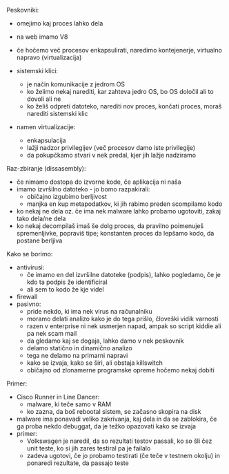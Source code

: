 Peskovniki:
- omejimo kaj proces lahko dela
- na web imamo V8
- če hočemo več procesov enkapsulirati, naredimo kontejenerje, virtualno napravo (virtualizacija)

- sistemski klici:
	- je način komunikacije z jedrom OS
	- ko želimo nekaj narediti, kar zahteva jedro OS, bo OS določil ali to dovoli ali ne
	- ko želiš odpreti datoteko, narediti nov proces, končati proces, moraš narediti sistemski klic

- namen virtualizacije:
	- enkapsulacija
	- lažji nadzor privilegijev (več procesov damo iste privilegije)
	- da pokupčkamo stvari v nek predal, kjer jih lažje nadziramo

Raz-zbiranje (dissasembly):
- če nimamo dostopa do izvorne kode, če aplikacija ni naša
- imamo izvršilno datoteko - jo bomo razpakirali:
	- običajno izgubimo berljivost
	- manjka en kup metapodatkov, ki jih rabimo preden scompilamo kodo
- ko nekaj ne dela oz. če ima nek malware lahko probamo ugotoviti, zakaj tako dela/ne dela
- ko nekaj decompilaš imaš še dolg proces, da pravilno poimenuješ spremenljivke, popraviš tipe; konstanten proces da lepšamo kodo, da postane berljiva

Kako se borimo:
- antivirusi:
	- če imamo en del izvršilne datoteke (podpis), lahko pogledamo, če je kdo ta podpis že identificiral
	- ali sem to kodo že kje videl
- firewall
- pasivno:
	- pride nekdo, ki ima nek virus na računalniku
	- moramo delati analizo kako je do tega prišlo, človeški vidik varnosti
	- razen v enterprise ni nek usmerjen napad, ampak so script kiddie ali pa nek scam mail
	- da gledamo kaj se dogaja, lahko damo v nek peskovnik
	- delamo statično in dinamično analizo
	- tega ne delamo na primarni napravi
	- kako se izvaja, kako se širi, ali obstaja killswitch
	- običajno od zlonamerne programske opreme hočemo nekaj dobiti

Primer:
- Cisco Runner in Line Dancer:
	- malware, ki teče samo v RAM
	- ko zazna, da boš rebootal sistem, se začasno skopira na disk
- malware ima ponavadi veliko zakrivanja, kaj dela in da se zablokira, če ga proba nekdo debuggat, da je težko opazovati kako se izvaja
- primer:
	- Volkswagen je naredil, da so rezultati testov passali, ko so šli čez unit teste, ko si jih zares testiral pa je failalo
	- zadeva ugotovi, če jo probamo testirati (če teče v testnem okolju) in ponaredi rezultate, da passajo teste